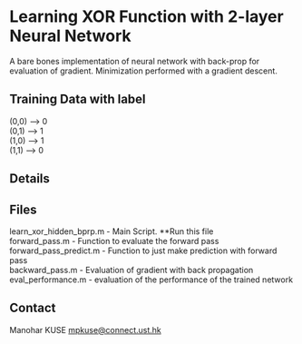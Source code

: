 Learning XOR Function with 2-layer Neural Network
==================================================

A bare bones implementation of neural network with back-prop for evaluation of gradient. 
Minimization performed with a gradient descent. 

Training Data with label
-------------------------
 (0,0) --> 0 <br/>
 (0,1) --> 1 <br/>
 (1,0) --> 1 <br/>
 (1,1) --> 0 <br/>
 
 Details
 --------
 
 
 Files
 ------
learn_xor_hidden_bprp.m - Main Script. **Run this file <br/>
forward_pass.m - Function to evaluate the forward pass <br/>
forward_pass_predict.m - Function to just make prediction with forward pass <br/>
backward_pass.m - Evaluation of gradient with back propagation <br/>
eval_performance.m - evaluation of the performance of the trained network <br/>

Contact
--------
Manohar KUSE <mpkuse@connect.ust.hk>
 
 
